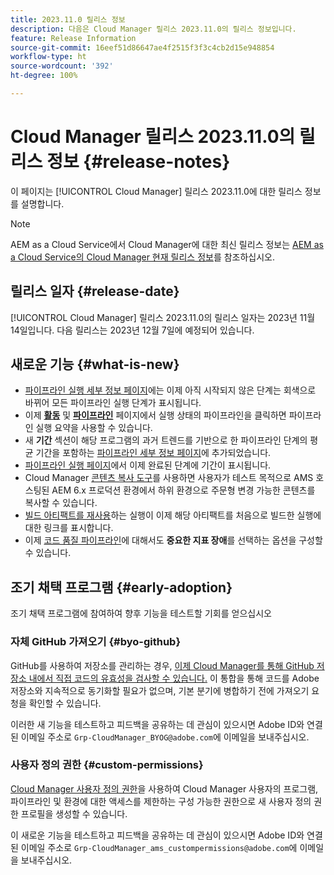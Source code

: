 ```yaml
---
title: 2023.11.0 릴리스 정보
description: 다음은 Cloud Manager 릴리스 2023.11.0의 릴리스 정보입니다.
feature: Release Information
source-git-commit: 16eef51d86647ae4f2515f3f3c4cb2d15e948854
workflow-type: ht
source-wordcount: '392'
ht-degree: 100%

---
```



# Cloud Manager 릴리스 2023.11.0의 릴리스 정보 {#release-notes}

이 페이지는 [!UICONTROL Cloud Manager] 릴리스 2023.11.0에 대한 릴리스 정보를 설명합니다.

>[!NOTE]
>
>AEM as a Cloud Service에서 Cloud Manager에 대한 최신 릴리스 정보는 [AEM as a Cloud Service의 Cloud Manager 현재 릴리스 정보](https://experienceleague.adobe.com/docs/experience-manager-cloud-service/content/implementing/using-cloud-manager/release-notes-cloud-manager/release-notes-cm-current.html)를 참조하십시오.

## 릴리스 일자 {#release-date}

[!UICONTROL Cloud Manager] 릴리스 2023.11.0의 릴리스 일자는 2023년 11월 14일입니다. 다음 릴리스는 2023년 12월 7일에 예정되어 있습니다.

## 새로운 기능 {#what-is-new}

* [파이프라인 실행 세부 정보 페이지](/help/using/managing-pipelines.md#view-details)에는 이제 아직 시작되지 않은 단계는 회색으로 바뀌어 모든 파이프라인 실행 단계가 표시됩니다.
* 이제 **[활동](/help/using/managing-pipelines.md#activity)** 및 **[파이프라인](/help/using/managing-pipelines.md#pipelines)** 페이지에서 실행 상태의 파이프라인을 클릭하면 파이프라인 실행 요약을 사용할 수 있습니다.
* 새 **기간** 섹션이 해당 프로그램의 과거 트렌드를 기반으로 한 파이프라인 단계의 평균 기간을 포함하는 [파이프라인 세부 정보 페이지](/help/using/managing-pipelines.md#view-details)에 추가되었습니다.
* [파이프라인 실행 페이지](/help/using/managing-pipelines.md#activity-window)에서 이제 완료된 단계에 기간이 표시됩니다.
* Cloud Manager [콘텐츠 복사 도구](/help/using/content-copy.md)를 사용하면 사용자가 테스트 목적으로 AMS 호스팅된 AEM 6.x 프로덕션 환경에서 하위 환경으로 주문형 변경 가능한 콘텐츠를 복사할 수 있습니다.
* [빌드 아티팩트를 재사용](/help/getting-started/project-setup.md#build-artifact-reuse)하는 실행이 이제 해당 아티팩트를 처음으로 빌드한 실행에 대한 링크를 표시합니다.
* 이제 [코드 품질 파이프라인](/help/using/non-production-pipelines.md)에 대해서도 **중요한 지표 장애**&#x200B;를 선택하는 옵션을 구성할 수 있습니다.

## 조기 채택 프로그램 {#early-adoption}

조기 채택 프로그램에 참여하여 향후 기능을 테스트할 기회를 얻으십시오

### 자체 GitHub 가져오기 {#byo-github}

GitHub를 사용하여 저장소를 관리하는 경우, [이제 Cloud Manager를 통해 GitHub 저장소 내에서 직접 코드의 유효성을 검사할 수 있습니다.](/help/managing-code/byo-github.md) 이 통합을 통해 코드를 Adobe 저장소와 지속적으로 동기화할 필요가 없으며, 기본 분기에 병합하기 전에 가져오기 요청을 확인할 수 있습니다.

이러한 새 기능을 테스트하고 피드백을 공유하는 데 관심이 있으시면 Adobe ID와 연결된 이메일 주소로 `Grp-CloudManager_BYOG@adobe.com`에 이메일을 보내주십시오.

### 사용자 정의 권한 {#custom-permissions}

[Cloud Manager 사용자 정의 권한](/help/using/custom-permissions.md)을 사용하여 Cloud Manager 사용자의 프로그램, 파이프라인 및 환경에 대한 액세스를 제한하는 구성 가능한 권한으로 새 사용자 정의 권한 프로필을 생성할 수 있습니다.

이 새로운 기능을 테스트하고 피드백을 공유하는 데 관심이 있으시면 Adobe ID와 연결된 이메일 주소로 `Grp-CloudManager_ams_custompermissions@adobe.com`에 이메일을 보내주십시오.
